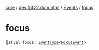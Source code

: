 [core](../../index.md) / [dev.fritz2.dom.html](../index.md) / [Events](index.md) / [focus](./focus.md)

# focus

(js) `val focus: `[`EventType`](../-event-type/index.md)`<`[`FocusEvent`](https://kotlinlang.org/api/latest/jvm/stdlib/org.w3c.dom.events/-focus-event/index.html)`>`